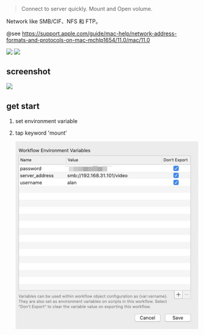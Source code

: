 > Connect to server quickly. Mount and Open volume.

Network like SMB/CIF、NFS 和 FTP。

@see https://support.apple.com/guide/mac-help/network-address-formats-and-protocols-on-mac-mchlp1654/11.0/mac/11.0



[![](https://img.shields.io/badge/version-v1.3-green?style=for-the-badge)]()
[![](https://img.shields.io/badge/download-click-blue?style=for-the-badge)](https://github.com/alanhe421/alfred-workflows/raw/master/mount-volume/Mount%20Volume.alfredworkflow)




<!-- more -->

## screenshot

![](screenshots/screenshot.gif)

## get start
    
1. set environment variable
2. tap keyword 'mount'

    ![](screenshots/screenshot.jpeg)

